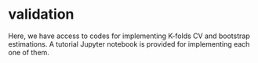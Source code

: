 # validation
Here, we have access to codes for implementing K-folds CV and bootstrap estimations. A tutorial Jupyter notebook is provided for implementing each one of them.
